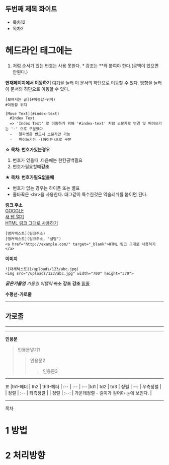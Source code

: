## 두번째 제목 화이트
  - 목차12
  - 목차2

# 헤드라인 태그에는
1. 처럼 순서가 있는 번호는 사용 못한다. * 강조는 **와 붙여야 한다.(공백이 있으면 안된다.)

**현재페이지에서 이동하기**
[여기](#1-방법)을 눌러 이 문서의 하단으로 이동할 수 있다.
[방향](#2-처리방향)을 눌러 이 문서의 하단으로 이동할 수 있다.
```
[보여지는 글](#이동할-위치)
#이동할 위치

[Move Text](#index-text)
  #Index Text
  => 'Index Text' 로 이동하기 위해 '#index-text' 처럼 소문자로 변경 및 띄어쓰기는 '-' 으로 구분했다.
  -   알파벳은 반드시 소문자만 가능
  -   띄어쓰기는 -(하이픈)으로 구분
```

**☆ 목차: 번호가있는경우**
1. 번호가 있을때 .다음에는 한칸공백필요
1. 번호가필요할때**강조**

**★ 목차: 번호가필요없을때**
- 번호가 없는 경우는 하이픈 또는 별표
- 줄바꿐은 \<br\>을 사용한다. 태그같이 특수한것은 역슬레쉬를 붙이면 된다.


**링크 주소**<br>
[GOOGLE](https://google.com)<br>
[새 탭 열기](https://www.google.com/, "이걸 누르면 구글로 가요")<br>
<a href="http://example.com/" target="_blank">HTML 링크 그대로 사용하기</a><br>
```
[앵커텍스트](링크주소)
[앵커텍스트](링크주소, "설명")
<a href="http://example.com/" target="_blank">HTML 링크 그대로 사용하기</a>
```

**이미지**
```
![대체텍스트](/uploads/123/abc.jpg)
<img src="/uploads/123/abc.jpg" width="700" height="370">
```

***굵은기울임*** *기울임* _이탤릭_ ~~취소~~ __강조__ **강조** <u>밑줄</u>


**수평선-가로줄**
<hr>

가로줄
---
***
_ _ _




**인용문**
>인용문넣기1
>>인용문2
>>>인용문3

<hr>

표
|th1-헤더 | th2 | th3-헤더
| :-- | :-- | :--
|td1 | td2 | td3
| 정렬 | --: | 우측정렬 |
| 정렬 | :-- | 좌측정렬 |
| 정렬 | :--: | 가운데정렬 - 길이가 길어야 눈에 보인다. |

<hr>
목차

# 1 방법

# 2 처리방향